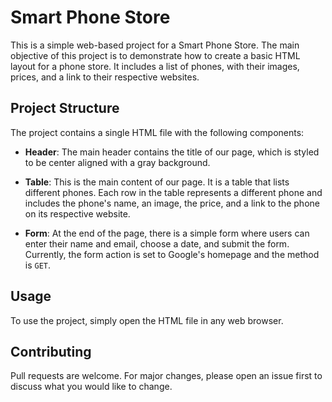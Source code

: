 # Smart Phone Store

This is a simple web-based project for a Smart Phone Store. The main objective of this project is to demonstrate how to create a basic HTML layout for a phone store. It includes a list of phones, with their images, prices, and a link to their respective websites.

## Project Structure

The project contains a single HTML file with the following components:

- **Header**: The main header contains the title of our page, which is styled to be center aligned with a gray background.

- **Table**: This is the main content of our page. It is a table that lists different phones. Each row in the table represents a different phone and includes the phone's name, an image, the price, and a link to the phone on its respective website.

- **Form**: At the end of the page, there is a simple form where users can enter their name and email, choose a date, and submit the form. Currently, the form action is set to Google's homepage and the method is `GET`.

## Usage

To use the project, simply open the HTML file in any web browser.

## Contributing

Pull requests are welcome. For major changes, please open an issue first to discuss what you would like to change.

